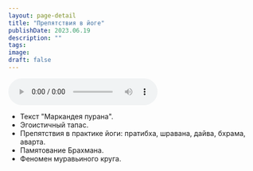 ```yaml
---
layout: page-detail
title: "Препятствия в йоге"
publishDate: 2023.06.19
description: ""
tags:
image:
draft: false
---
```


<audio title="2023.06.19 - Препятствия в йоге.mp3" src="https://filer-api.advayta.org/v1.0/public/files/72923" controls=""></audio>

* Текст "Маркандея пурана".
* Эгоистичный тапас.
* Препятствия в практике йоги: пратибха, шравана, дайва, бхрама, аварта.
* Памятование Брахмана.
* Феномен муравьиного круга.

  
